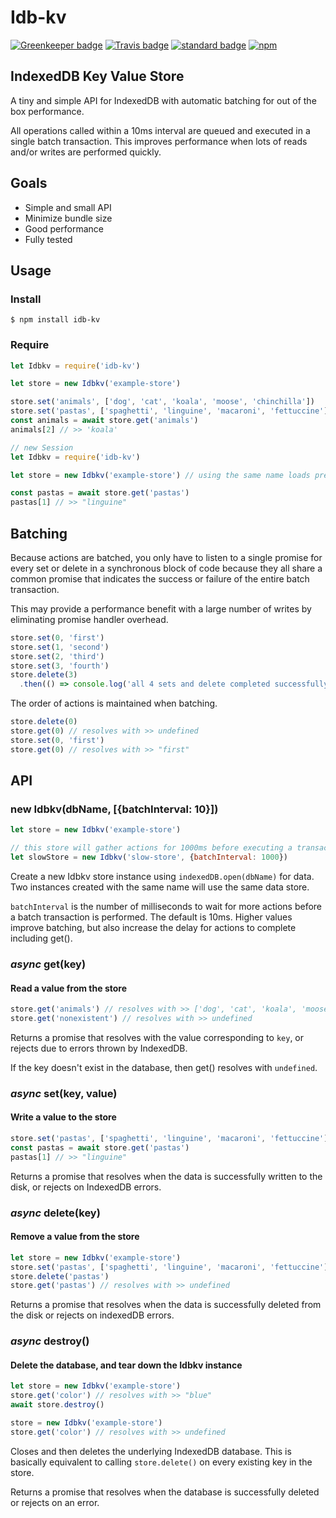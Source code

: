 # Idb-kv

[![Greenkeeper badge](https://badges.greenkeeper.io/KayleePop/idb-kv.svg)](https://greenkeeper.io/) [![Travis badge](https://travis-ci.org/KayleePop/idb-kv.svg?branch=master)](https://travis-ci.org/KayleePop/idb-kv) [![standard badge](https://img.shields.io/badge/code_style-standard-brightgreen.svg)](https://standardjs.com) [![npm](https://img.shields.io/npm/v/idb-kv.svg)](https://www.npmjs.com/package/idb-kv)

## IndexedDB Key Value Store

A tiny and simple API for IndexedDB with automatic batching for out of the box performance.

All operations called within a 10ms interval are queued and executed in a single batch transaction. This improves performance when lots of reads and/or writes are performed quickly.

## Goals

- Simple and small API
- Minimize bundle size
- Good performance
- Fully tested

## Usage

### Install

`$ npm install idb-kv`

### Require

```javascript
let Idbkv = require('idb-kv')

let store = new Idbkv('example-store')

store.set('animals', ['dog', 'cat', 'koala', 'moose', 'chinchilla'])
store.set('pastas', ['spaghetti', 'linguine', 'macaroni', 'fettuccine'])
const animals = await store.get('animals')
animals[2] // >> 'koala'
```

```javascript
// new Session
let Idbkv = require('idb-kv')

let store = new Idbkv('example-store') // using the same name loads previous data

const pastas = await store.get('pastas')
pastas[1] // >> "linguine"
```

## Batching

Because actions are batched, you only have to listen to a single promise for every set or delete in a synchronous block of code because they all share a common promise that indicates the success or failure of the entire batch transaction.

This may provide a performance benefit with a large number of writes by eliminating promise handler overhead.

```javascript
store.set(0, 'first')
store.set(1, 'second')
store.set(2, 'third')
store.set(3, 'fourth')
store.delete(3)
  .then(() => console.log('all 4 sets and delete completed successfully'))
```

The order of actions is maintained when batching.

```javascript
store.delete(0)
store.get(0) // resolves with >> undefined
store.set(0, 'first')
store.get(0) // resolves with >> "first"
```

## API

### new Idbkv(dbName, [{batchInterval: 10}])

```javascript
let store = new Idbkv('example-store')

// this store will gather actions for 1000ms before executing a transaction
let slowStore = new Idbkv('slow-store', {batchInterval: 1000})
```

Create a new Idbkv store instance using `indexedDB.open(dbName)` for data. Two instances created with the same name will use the same data store.

`batchInterval` is the number of milliseconds to wait for more actions before a batch transaction is performed. The default is 10ms. Higher values improve batching, but also increase the delay for actions to complete including get().

### _async_ get(key)

#### Read a value from the store

```javascript
store.get('animals') // resolves with >> ['dog', 'cat', 'koala', 'moose', 'chinchilla']
store.get('nonexistent') // resolves with >> undefined
```

Returns a promise that resolves with the value corresponding to `key`, or rejects due to errors thrown by IndexedDB.

If the key doesn't exist in the database, then get() resolves with `undefined`.

### _async_ set(key, value)

#### Write a value to the store

```javascript
store.set('pastas', ['spaghetti', 'linguine', 'macaroni', 'fettuccine'])
const pastas = await store.get('pastas')
pastas[1] // >> "linguine"
```

Returns a promise that resolves when the data is successfully written to the disk, or rejects on IndexedDB errors.

### _async_ delete(key)

#### Remove a value from the store

```javascript
let store = new Idbkv('example-store')
store.set('pastas', ['spaghetti', 'linguine', 'macaroni', 'fettuccine'])
store.delete('pastas')
store.get('pastas') // resolves with >> undefined
```

Returns a promise that resolves when the data is successfully deleted from the disk or rejects on indexedDB errors.

### _async_ destroy()

#### Delete the database, and tear down the Idbkv instance

```javascript
let store = new Idbkv('example-store')
store.get('color') // resolves with >> "blue"
await store.destroy()

store = new Idbkv('example-store')
store.get('color') // resolves with >> undefined
```

Closes and then deletes the underlying IndexedDB database. This is basically equivalent to calling `store.delete()` on every existing key in the store.

Returns a promise that resolves when the database is successfully deleted or rejects on an error.
